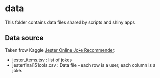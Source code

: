 # data
This folder contains data files shared by scripts and shiny apps

## Data source
Taken frow Kaggle [Jester Online Joke Recommender](https://www.kaggle.com/crawford/jester-online-joke-recommender/):
 
 - jester_items.tsv       : list of jokes
 - jesterfinal151cols.csv : Data file - each row is a user, each column is a joke.